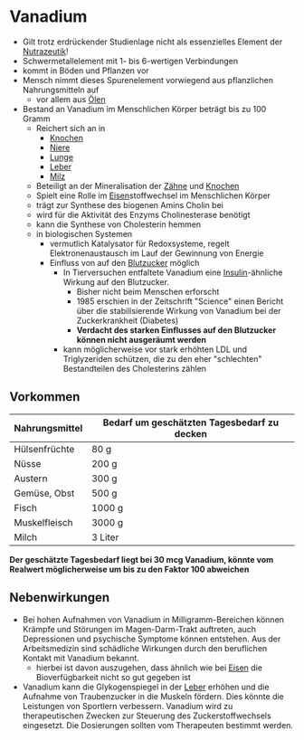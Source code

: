 # Vanadium
- Gilt trotz erdrückender Studienlage nicht als essenzielles Element der [Nutrazeutik](../../Glossar/Nutrazeutik.md)!
- Schwermetallelement mit 1- bis 6-wertigen Verbindungen
- kommt in Böden und Pflanzen vor
- Mensch nimmt dieses Spurenelement vorwiegend aus pflanzlichen Nahrungsmitteln auf
	- vor allem aus [Ölen](../../Glossar/Öl.md)
- Bestand an Vanadium im Menschlichen Körper beträgt bis zu 100 Gramm
	- Reichert sich an in
		- [Knochen](../../Menschlicher_Körper/Knochen.md) 
		- [Niere](../../Menschlicher_Körper/Niere.md)
		- [Lunge](../../Menschlicher_Körper/Lunge.md)
		- [Leber](../../Menschlicher_Körper/Verdauungssystem/Leber.md)
		- [Milz](../../Menschlicher_Körper/Milz.md)
	- Beteiligt an der Mineralisation der [Zähne](../../Menschlicher_Körper/Zähne/Zähne.md) und [Knochen](../../Menschlicher_Körper/Knochen.md)
	- Spielt eine Rolle im [Eisen](Eisen.md)stoffwechsel im Menschlichen Körper
	- trägt zur Synthese des biogenen Amins Cholin bei
	- wird für die Aktivität des Enzyms Cholinesterase benötigt
	- kann die Synthese von Cholesterin hemmen
	- in biologischen Systemen
		- vermutlich Katalysator für Redoxsysteme, regelt Elektronenaustausch  im Lauf der Gewinnung von Energie
		- Einfluss von auf den [Blutzucker](../../Glossar/Blutzucker.md) möglich
			- In Tierversuchen entfaltete Vanadium eine [Insulin](../Nahrungs_Inhaltsstoffe/Hormone/Insulin.md)-ähnliche Wirkung auf den Blutzucker. 
				- Bisher nicht beim Menschen erforscht
				- 1985 erschien in der Zeitschrift "Science" einen Bericht über die stabilisierende Wirkung von Vanadium bei der Zuckerkrankheit (Diabetes)
				- **Verdacht des starken Einflusses auf den Blutzucker können nicht ausgeräumt werden**
			- kann möglicherweise vor stark erhöhten LDL und Triglyzeriden schützen, die zu den eher "schlechten" Bestandteilen des Cholesterins zählen

## Vorkommen
| Nahrungsmittel | Bedarf um geschätzten Tagesbedarf zu decken | 
| -------------- | ------------------------------------------- |
| Hülsenfrüchte  | 80 g                                        |
| Nüsse          | 200 g                                       |
| Austern        | 300 g                                       |
| Gemüse, Obst   | 500 g                                       |
| Fisch          | 1000 g                                      |
| Muskelfleisch  | 3000 g                                      |
| Milch          | 3 Liter                                     |

**Der geschätzte Tagesbedarf liegt bei 30 mcg Vanadium, könnte vom Realwert möglicherweise um bis zu den Faktor 100 abweichen**


## Nebenwirkungen
- Bei hohen Aufnahmen von Vanadium in Milligramm-Bereichen können Krämpfe und Störungen im Magen-Darm-Trakt auftreten, auch Depressionen und psychische Symptome können entstehen. Aus der Arbeitsmedizin sind schädliche Wirkungen durch den beruflichen Kontakt mit Vanadium bekannt.
	- hierbei ist davon auszugehen, dass ähnlich wie bei [Eisen](Eisen.md) die Bioverfügbarkeit nicht so gut gegeben ist
- Vanadium kann die Glykogenspiegel in der [Leber](../../Menschlicher_Körper/Verdauungssystem/Leber.md) erhöhen und die Aufnahme von Traubenzucker in die Muskeln fördern. Dies könnte die Leistungen von Sportlern verbessern. Vanadium wird zu therapeutischen Zwecken zur Steuerung des Zuckerstoffwechsels eingesetzt. Die Dosierungen sollten vom Therapeuten bestimmt werden.
